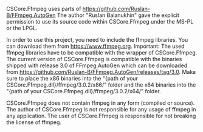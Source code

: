 ﻿CSCore.Ffmpeg uses parts of https://github.com/Ruslan-B/FFmpeg.AutoGen
The author "Ruslan Balanukhin" gave the explicit permission to use its source code
within CSCore.Ffmpeg under the MS-PL or the LPGL.

In order to use this project, you need to include the ffmpeg libraries. 
You can download them from https://www.ffmpeg.org.
Important: The used ffmpeg libraries have to be compatible with 
the wrapper of CSCore.Ffmpeg. 
The current version of CSCore.Ffmpeg is compatible with the binaries
shipped with release 3.0 of FFmpeg.AutoGen which can be downloaded from
https://github.com/Ruslan-B/FFmpeg.AutoGen/releases/tag/3.0.
Make sure to place the x86 binaries into the "{path of your CSCore.Ffmpeg.dll}/ffmpeg/3.0.2/x86/" folder 
and the x64 binaries into the "{path of your CSCore.Ffmpeg.dll}/ffmpeg/3.0.2/x64/" folder.

CSCore.Ffmpeg does not contain ffmpeg in any form (compiled or source).
The author of CSCore.Ffmpeg is not responsible for any usage of ffmpeg 
in any application. The user of CSCore.Ffmpeg is responsible for not breaking the
license of ffmpeg.